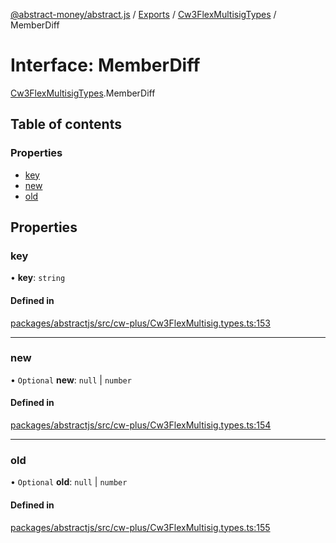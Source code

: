 [@abstract-money/abstract.js](../README.md) / [Exports](../modules.md) / [Cw3FlexMultisigTypes](../modules/Cw3FlexMultisigTypes.md) / MemberDiff

# Interface: MemberDiff

[Cw3FlexMultisigTypes](../modules/Cw3FlexMultisigTypes.md).MemberDiff

## Table of contents

### Properties

- [key](Cw3FlexMultisigTypes.MemberDiff.md#key)
- [new](Cw3FlexMultisigTypes.MemberDiff.md#new)
- [old](Cw3FlexMultisigTypes.MemberDiff.md#old)

## Properties

### key

• **key**: `string`

#### Defined in

[packages/abstractjs/src/cw-plus/Cw3FlexMultisig.types.ts:153](https://github.com/AbstractSDK/frontend/blob/07410073/packages/abstractjs/src/cw-plus/Cw3FlexMultisig.types.ts#L153)

___

### new

• `Optional` **new**: ``null`` \| `number`

#### Defined in

[packages/abstractjs/src/cw-plus/Cw3FlexMultisig.types.ts:154](https://github.com/AbstractSDK/frontend/blob/07410073/packages/abstractjs/src/cw-plus/Cw3FlexMultisig.types.ts#L154)

___

### old

• `Optional` **old**: ``null`` \| `number`

#### Defined in

[packages/abstractjs/src/cw-plus/Cw3FlexMultisig.types.ts:155](https://github.com/AbstractSDK/frontend/blob/07410073/packages/abstractjs/src/cw-plus/Cw3FlexMultisig.types.ts#L155)
